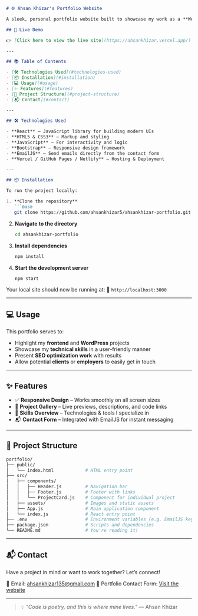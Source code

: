````markdown
# 🌐 Ahsan Khizar's Portfolio Website

A sleek, personal portfolio website built to showcase my work as a **Web Developer** and **SEO Specialist**. It features a curated collection of my projects, technical skills, and experiences with **WordPress**, **frontend technologies**, and **SEO optimization**. Think of it as a digital resume — visually appealing, fast, and client-friendly.

## 🚀 Live Demo

👉 [Click here to view the live site](https://ahsankhizar.vercel.app/)

---

## 📚 Table of Contents

- [🛠️ Technologies Used](#️technologies-used)
- [📦 Installation](#installation)
- [💻 Usage](#usage)
- [✨ Features](#features)
- [📁 Project Structure](#project-structure)
- [📬 Contact](#contact)

---

## 🛠️ Technologies Used

- **React** – JavaScript library for building modern UIs
- **HTML5 & CSS3** – Markup and styling
- **JavaScript** – For interactivity and logic
- **Bootstrap** – Responsive design framework
- **EmailJS** – Send emails directly from the contact form
- **Vercel / GitHub Pages / Netlify** – Hosting & Deployment

---

## 📦 Installation

To run the project locally:

1. **Clone the repository**  
   ```bash
   git clone https://github.com/ahsankhizar5/ahsankhizar-portfolio.git
````

2. **Navigate to the directory**

   ```bash
   cd ahsankhizar-portfolio
   ```

3. **Install dependencies**

   ```bash
   npm install
   ```

4. **Start the development server**

   ```bash
   npm start
   ```

Your local site should now be running at:
🔗 `http://localhost:3000`

---

## 💻 Usage

This portfolio serves to:

* Highlight my **frontend** and **WordPress** projects
* Showcase my **technical skills** in a user-friendly manner
* Present **SEO optimization work** with results
* Allow potential **clients** or **employers** to easily get in touch

---

## ✨ Features

* ✅ **Responsive Design** – Works smoothly on all screen sizes
* 📁 **Project Gallery** – Live previews, descriptions, and code links
* 🧠 **Skills Overview** – Technologies & tools I specialize in
* 📬 **Contact Form** – Integrated with EmailJS for instant messaging

---

## 📁 Project Structure

```bash
portfolio/
├── public/
│   └── index.html            # HTML entry point
├── src/
│   ├── components/
│   │   ├── Header.js         # Navigation bar
│   │   ├── Footer.js         # Footer with links
│   │   └── ProjectCard.js    # Component for individual project
│   ├── assets/               # Images and static assets
│   ├── App.js                # Main application component
│   └── index.js              # React entry point
├── .env                      # Environment variables (e.g. EmailJS keys)
├── package.json              # Scripts and dependencies
└── README.md                 # You're reading it!
```

---

## 📬 Contact

Have a project in mind or want to work together?
Let’s connect!

📧 Email: [ahsankhizar135@gmail.com](mailto:ahsankhizar135@gmail.com)
💼 Portfolio Contact Form: [Visit the website](https://ahsankhizar.vercel.app/)

---

> 💡 *"Code is poetry, and this is where mine lives."* — Ahsan Khizar

